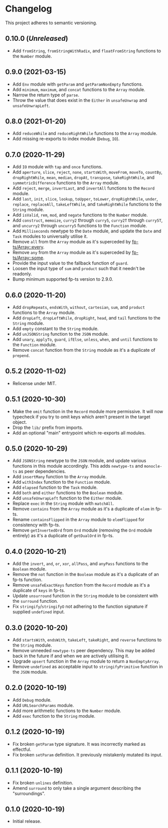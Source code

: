 # Changelog

This project adheres to semantic versioning.

## 0.10.0 (_Unreleased_)

- Add `fromString`, `fromStringWithRadix`, and `floatFromString` functions to the `Number` module.

## 0.9.0 (2021-03-15)

- Add `Env` module with `getParam` and `getParamNonEmpty` functions.
- Add `minimum`, `maximum`, and `concat` functions to the `Array` module.
- Narrow the return type of `parse`.
- Throw the value that does exist in the `Either` in `unsafeUnwrap` and `unsafeUnwrapLeft`.

## 0.8.0 (2021-01-20)

- Add `reduceWhile` and `reduceRightWhile` functions to the `Array` module.
- Add missing re-exports to index module (`Debug`, `IO`).

## 0.7.0 (2020-11-29)

- Add `IO` module with `tap` and `once` functions.
- Add `aperture`, `slice`, `reject`, `none`, `startsWith`, `moveFrom`, `moveTo`, `countBy`, `dropRightWhile`, `mean`, `median`, `dropAt`, `transpose`, `takeRightWhile`, and `symmetricDifference` functions to the `Array` module.
- Add `reject`, `merge`, `invertLast`, and `invertAll` functions to the `Record` module.
- Add `last`, `init`, `slice`, `lookup`, `toUpper`, `toLower`, `dropRightWhile`, `under`, `replace`, `replaceAll`, `takeLeftWhile`, and `takeRightWhile` functions to the `String` module.
- Add `isValid`, `rem`, `mod`, and `negate` functions to the `Number` module.
- Add `construct`, `memoize`, `curry2` through `curry5`, `curry2T` through `curry5T`, and `uncurry2` through `uncurry5` functions to the `Function` module.
- Add `Milliseconds` newtype to the `Date` module, and update the `Date` and `Task` modules to universally utilise it.
- Remove `all` from the `Array` module as it's superceded by [fp-ts/Array::every](https://gcanti.github.io/fp-ts/modules/Array.ts.html#every).
- Remove `any` from the `Array` module as it's superceded by [fp-ts/Array::some](https://gcanti.github.io/fp-ts/modules/Array.ts.html#some).
- Provide the input value to the fallback function of `guard`.
- Loosen the input type of `sum` and `product` such that it needn't be readonly.
- Bump minimum supported fp-ts version to 2.9.0.

## 0.6.0 (2020-11-20)

- Add `dropRepeats`, `endsWith`, `without`, `cartesian`, `sum`, and `product` functions to the `Array` module.
- Add `dropLeft`, `dropLeftWhile`, `dropRight`, `head`, and `tail` functions to the `String` module.
- Add `empty` constant to the `String` module.
- Add `unJSONString` function to the `JSON` module.
- Add `unary`, `applyTo`, `guard`, `ifElse`, `unless`, `when`, and `until` functions to the `Function` module.
- Remove `concat` function from the `String` module as it's a duplicate of `prepend`.

## 0.5.2 (2020-11-02)

- Relicense under MIT.

## 0.5.1 (2020-10-30)

- Make the `omit` function in the `Record` module more permissive. It will now typecheck if you try to omit keys which aren't present in the target object.
- Drop the `lib/` prefix from imports.
- Add an optional "main" entrypoint which re-exports all modules.

## 0.5.0 (2020-10-29)

- Add `JSONString` newtype to the `JSON` module, and update various functions in this module accordingly. This adds `newtype-ts` and `monocle-ts` as peer dependencies.
- Add `insertMany` function to the `Array` module.
- Add `withIndex` function to the `Function` module.
- Add `elapsed` function to the `Task` module.
- Add `both` and `either` functions to the `Boolean` module.
- Add `unsafeUnwrapLeft` function to the `Either` module.
- Replace `exec` in the `String` module with `matchAll`.
- Remove `contains` from the `Array` module as it's a duplicate of `elem` in fp-ts.
- Rename `containsFlipped` in the `Array` module to `elemFlipped` for consistency with fp-ts.
- Remove `getInvertedOrd` from `Ord` module (removing the `Ord` module entirely) as it's a duplicate of `getDualOrd` in fp-ts.

## 0.4.0 (2020-10-21)

- Add the `invert`, `and`, `or`, `xor`, `allPass`, and `anyPass` functions to the `Boolean` module.
- Remove the `not` function in the `Boolean` module as it's a duplicate of an fp-ts function.
- Remove `unsafeExactKeys` function from the `Record` module as it's a duplicate of `keys` in fp-ts.
- Update `unsurround` function in the `String` module to be consistent with the `surround` function.
- Fix `stringify`/`stringifyO` not adhering to the function signature if supplied `undefined` input.

## 0.3.0 (2020-10-20)

- Add `startsWith`, `endsWith`, `takeLeft`, `takeRight`, and `reverse` functions to the `String` module.
- Remove unneeded `newtype-ts` peer dependency. This may be added back in the future if and when we are actively utilising it.
- Upgrade `upsert` function in the `Array` module to return a `NonEmptyArray`.
- Remove `undefined` as acceptable input to `stringifyPrimitive` function in the `JSON` module.

## 0.2.0 (2020-10-19)

- Add `Debug` module.
- Add `URLSearchParams` module.
- Add more arithmetic functions to the `Number` module.
- Add `exec` function to the `String` module.

## 0.1.2 (2020-10-19)

- Fix broken `getParam` type signature. It was incorrectly marked as effectful.
- Fix broken `setParam` definition. It previously mistakenly mutated its input.

## 0.1.1 (2020-10-19)

- Fix broken `unlines` definition.
- Amend `surround` to only take a single argument describing the "surroundings".

## 0.1.0 (2020-10-19)

- Initial release.
